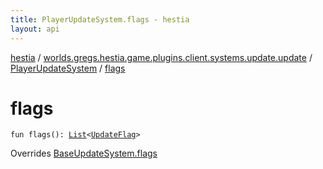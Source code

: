 ```yaml
---
title: PlayerUpdateSystem.flags - hestia
layout: api
---
```


<div class='api-docs-breadcrumbs'><a href="../../index.html">hestia</a> / <a href="../index.html">worlds.gregs.hestia.game.plugins.client.systems.update.update</a> / <a href="index.html">PlayerUpdateSystem</a> / <a href="./flags.html">flags</a></div>

# flags

<div class="signature"><code><span class="keyword">fun </span><span class="identifier">flags</span><span class="symbol">(</span><span class="symbol">)</span><span class="symbol">: </span><a href="https://kotlinlang.org/api/latest/jvm/stdlib/kotlin.collections/-list/index.html"><span class="identifier">List</span></a><span class="symbol">&lt;</span><a href="../../worlds.gregs.hestia.game.update/-update-flag/index.html"><span class="identifier">UpdateFlag</span></a><span class="symbol">&gt;</span></code></div>

Overrides <a href="../../worlds.gregs.hestia.game.plugins.client.systems.update.bases.update/-base-update-system/flags.html">BaseUpdateSystem.flags</a>

